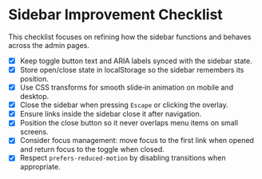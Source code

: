 # Sidebar Improvement Checklist

This checklist focuses on refining how the sidebar functions and behaves across the admin pages.

- [x] Keep toggle button text and ARIA labels synced with the sidebar state.
- [x] Store open/close state in localStorage so the sidebar remembers its position.
- [x] Use CSS transforms for smooth slide‑in animation on mobile and desktop.
- [x] Close the sidebar when pressing `Escape` or clicking the overlay.
- [x] Ensure links inside the sidebar close it after navigation.
- [x] Position the close button so it never overlaps menu items on small screens.
- [x] Consider focus management: move focus to the first link when opened and return focus to the toggle when closed.
- [x] Respect `prefers-reduced-motion` by disabling transitions when appropriate.
